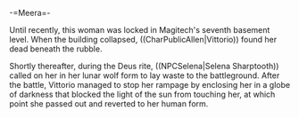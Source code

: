 -=Meera=-

Until recently, this woman was locked in Magitech's seventh basement level. When the building collapsed, ((CharPublicAllen|Vittorio)) found her dead beneath the rubble.

Shortly thereafter, during the Deus rite, ((NPCSelena|Selena Sharptooth)) called on her in her lunar wolf form to lay waste to the battleground. After the battle, Vittorio managed to stop her rampage by enclosing her in a globe of darkness that blocked the light of the sun from touching her, at which point she passed out and reverted to her human form.
